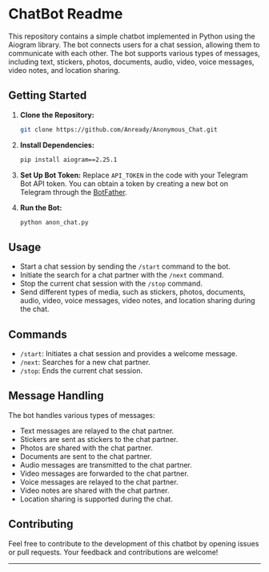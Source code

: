 # ChatBot Readme

This repository contains a simple chatbot implemented in Python using the Aiogram library. The bot connects users for a chat session, allowing them to communicate with each other. The bot supports various types of messages, including text, stickers, photos, documents, audio, video, voice messages, video notes, and location sharing.

## Getting Started

1. **Clone the Repository:**
   ```bash
   git clone https://github.com/Anready/Anonymous_Chat.git
   ```

2. **Install Dependencies:**
   ```bash
   pip install aiogram==2.25.1
   ```

3. **Set Up Bot Token:**
   Replace `API_TOKEN` in the code with your Telegram Bot API token. You can obtain a token by creating a new bot on Telegram through the [BotFather](https://t.me/BotFather).

4. **Run the Bot:**
   ```bash
   python anon_chat.py
   ```

## Usage

- Start a chat session by sending the `/start` command to the bot.
- Initiate the search for a chat partner with the `/next` command.
- Stop the current chat session with the `/stop` command.
- Send different types of media, such as stickers, photos, documents, audio, video, voice messages, video notes, and location sharing during the chat.

## Commands

- `/start`: Initiates a chat session and provides a welcome message.
- `/next`: Searches for a new chat partner.
- `/stop`: Ends the current chat session.

## Message Handling

The bot handles various types of messages:

- Text messages are relayed to the chat partner.
- Stickers are sent as stickers to the chat partner.
- Photos are shared with the chat partner.
- Documents are sent to the chat partner.
- Audio messages are transmitted to the chat partner.
- Video messages are forwarded to the chat partner.
- Voice messages are relayed to the chat partner.
- Video notes are shared with the chat partner.
- Location sharing is supported during the chat.

## Contributing

Feel free to contribute to the development of this chatbot by opening issues or pull requests. Your feedback and contributions are welcome!

---